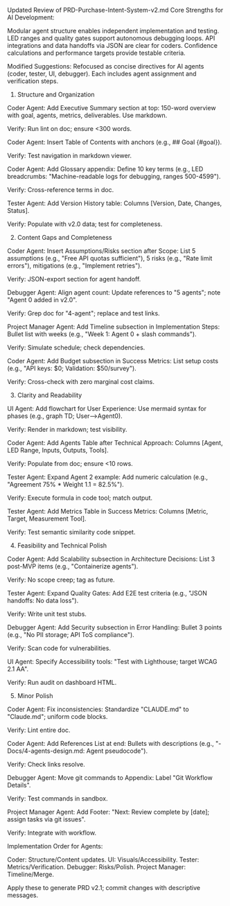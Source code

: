 Updated Review of PRD-Purchase-Intent-System-v2.md
Core Strengths for AI Development:

Modular agent structure enables independent implementation and testing.
LED ranges and quality gates support autonomous debugging loops.
API integrations and data handoffs via JSON are clear for coders.
Confidence calculations and performance targets provide testable criteria.

Modified Suggestions: Refocused as concise directives for AI agents (coder, tester, UI, debugger). Each includes agent assignment and verification steps.
1. Structure and Organization

Coder Agent: Add Executive Summary section at top: 150-word overview with goal, agents, metrics, deliverables. Use markdown.

Verify: Run lint on doc; ensure <300 words.


Coder Agent: Insert Table of Contents with anchors (e.g., ## Goal {#goal}).

Verify: Test navigation in markdown viewer.


Coder Agent: Add Glossary appendix: Define 10 key terms (e.g., LED breadcrumbs: "Machine-readable logs for debugging, ranges 500-4599").

Verify: Cross-reference terms in doc.


Tester Agent: Add Version History table: Columns [Version, Date, Changes, Status].

Verify: Populate with v2.0 data; test for completeness.



2. Content Gaps and Completeness

Coder Agent: Insert Assumptions/Risks section after Scope: List 5 assumptions (e.g., "Free API quotas sufficient"), 5 risks (e.g., "Rate limit errors"), mitigations (e.g., "Implement retries").

Verify: JSON-export section for agent handoff.


Debugger Agent: Align agent count: Update references to "5 agents"; note "Agent 0 added in v2.0".

Verify: Grep doc for "4-agent"; replace and test links.


Project Manager Agent: Add Timeline subsection in Implementation Steps: Bullet list with weeks (e.g., "Week 1: Agent 0 + slash commands").

Verify: Simulate schedule; check dependencies.


Coder Agent: Add Budget subsection in Success Metrics: List setup costs (e.g., "API keys: $0; Validation: $50/survey").

Verify: Cross-check with zero marginal cost claims.



3. Clarity and Readability

UI Agent: Add flowchart for User Experience: Use mermaid syntax for phases (e.g., graph TD; User-->Agent0).

Verify: Render in markdown; test visibility.


Coder Agent: Add Agents Table after Technical Approach: Columns [Agent, LED Range, Inputs, Outputs, Tools].

Verify: Populate from doc; ensure <10 rows.


Tester Agent: Expand Agent 2 example: Add numeric calculation (e.g., "Agreement 75% * Weight 1.1 = 82.5%").

Verify: Execute formula in code tool; match output.


Tester Agent: Add Metrics Table in Success Metrics: Columns [Metric, Target, Measurement Tool].

Verify: Test semantic similarity code snippet.



4. Feasibility and Technical Polish

Coder Agent: Add Scalability subsection in Architecture Decisions: List 3 post-MVP items (e.g., "Containerize agents").

Verify: No scope creep; tag as future.


Tester Agent: Expand Quality Gates: Add E2E test criteria (e.g., "JSON handoffs: No data loss").

Verify: Write unit test stubs.


Debugger Agent: Add Security subsection in Error Handling: Bullet 3 points (e.g., "No PII storage; API ToS compliance").

Verify: Scan code for vulnerabilities.


UI Agent: Specify Accessibility tools: "Test with Lighthouse; target WCAG 2.1 AA".

Verify: Run audit on dashboard HTML.



5. Minor Polish

Coder Agent: Fix inconsistencies: Standardize "CLAUDE.md" to "Claude.md"; uniform code blocks.

Verify: Lint entire doc.


Coder Agent: Add References List at end: Bullets with descriptions (e.g., "- Docs/4-agents-design.md: Agent pseudocode").

Verify: Check links resolve.


Debugger Agent: Move git commands to Appendix: Label "Git Workflow Details".

Verify: Test commands in sandbox.


Project Manager Agent: Add Footer: "Next: Review complete by [date]; assign tasks via git issues".

Verify: Integrate with workflow.



Implementation Order for Agents:

Coder: Structure/Content updates.
UI: Visuals/Accessibility.
Tester: Metrics/Verification.
Debugger: Risks/Polish.
Project Manager: Timeline/Merge.

Apply these to generate PRD v2.1; commit changes with descriptive messages.